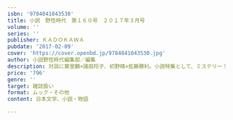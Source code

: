 ```yaml
---
isbn: '9784041043530'
title: 小説　野性時代　第１６０号　２０１７年３月号
volume: ''
series: ''
publisher: ＫＡＤＯＫＡＷＡ
pubdate: '2017-02-09'
cover: 'https://cover.openbd.jp/9784041043530.jpg'
author: 小説野性時代編集部／編集
description: 対談に葉室麟×諸田玲子、初野晴×佐藤勝利。小説特集として、ミステリー！
price: '796'
genre: ''
target: 雑誌扱い
format: ムック・その他
content: 日本文学、小説・物語

---
```

